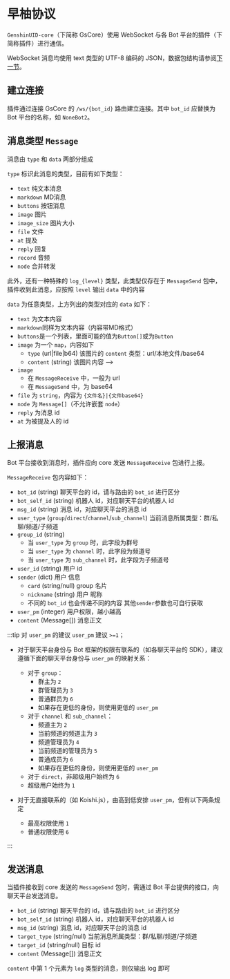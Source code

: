 # 早柚协议<Badge type="warning" text="稍难" />

` GenshinUID-core `（下简称 GsCore）使用 WebSocket 与各 Bot 平台的插件（下简称插件）进行通信。

WebSocket 消息均使用 text 类型的 UTF-8 编码的 JSON，数据包结构请参阅[下一节](./Pack)。

## 建立连接

插件通过连接 GsCore 的 ` /ws/{bot_id} ` 路由建立连接。其中 ` bot_id ` 应替换为 Bot 平台的名称，如 ` NoneBot2 `。

## 消息类型 `Message`

消息由 `type` 和 `data` 两部分组成

`type` 标识此消息的类型，目前有如下类型：

* `text` 纯文本消息
* `markdown` MD消息
* `buttons` 按钮消息
* `image` 图片
* `image_size` 图片大小
* `file` 文件
* `at` 提及
* `reply` 回复
* `record` 音频
* `node` 合并转发

此外，还有一种特殊的 `log_{level}` 类型，此类型仅存在于 `MessageSend` 包中，插件收到此消息，应按照 `level` 输出 `data` 中的内容

`data` 为任意类型，上方列出的类型对应的 `data` 如下：

* `text` 为文本内容
* `markdown`同样为文本内容（内容带MD格式）
* `buttons`是一个列表，里面可能的值为`Button[]`或为`Button`
* `image` 为一个 `map`，内容如下
  * `type` (url|file|b64) 该图片的 `content` 类型：url/本地文件/base64
  * `content` (string) 该图片内容 -->
* `image`
  * 在 `MessageReceive` 中，一般为 url
  * 在 `MessageSend` 中，为 base64
* `file` 为 `string`，内容为 `{文件名}|{文件base64}`
* `node` 为 `Message[]`（不允许嵌套 `node`）
* `reply` 为消息 id
* `at` 为被提及人的 id

## 上报消息

Bot 平台接收到消息时，插件应向 core 发送 `MessageReceive` 包进行上报。

`MessageReceive` 包内容如下：

* `bot_id` (string) 聊天平台的 id，请与路由的 `bot_id` 进行区分
* `bot_self_id` (string) 机器人 id，对应聊天平台的机器人 id
* `msg_id` (string) 消息 id，对应聊天平台的消息 id
* `user_type` (`group`/`direct`/`channel`/`sub_channel`) 当前消息所属类型：群/私聊/频道/子频道
* `group_id` (string)
  * 当 `user_type` 为 `group` 时，此字段为群号
  * 当 `user_type` 为 `channel` 时，此字段为频道号
  * 当 `user_type` 为 `sub_channel` 时，此字段为子频道号
* `user_id` (string) 用户 id
* `sender` (dict) 用户 信息
  * `card` (string/null) group 名片
  * `nickname` (string) 用户 昵称
  * 不同的 `bot_id` 也会传递不同的内容 其他`sender`参数也可自行获取
* `user_pm` (integer) 用户权限，越小越高
* `content` (Message[]) 消息正文

:::tip 对 `user_pm` 的建议
`user_pm` 建议 `>=1`；

* 对于聊天平台身份与 Bot 框架的权限有联系的（如各聊天平台的 SDK），建议遵循下面的聊天平台身份与 `user_pm` 的映射关系：

  * 对于 `group`：
    * 群主为 `2`
    * 群管理员为 `3`
    * 普通群员为 `6`
    * 如果存在更低的身份，则使用更低的 `user_pm`
  * 对于 `channel` 和 `sub_channel`：
    * 频道主为 `2`
    * 当前频道的频道主为 `3`
    * 频道管理员为 `4`
    * 当前频道的管理员为 `5`
    * 普通成员为 `6`
    * 如果存在更低的身份，则使用更低的 `user_pm`
  * 对于 `direct`，非超级用户始终为 `6`
  * 超级用户始终为 `1`

* 对于无直接联系的（如 Koishi.js），由高到低安排 `user_pm`，但有以下两条规定

  * 最高权限使用 `1`
  * 普通权限使用 `6`

:::

## 发送消息

当插件接收到 core 发送的 `MessageSend` 包时，需通过 Bot 平台提供的接口，向聊天平台发送消息。

* `bot_id` (string) 聊天平台的 id，请与路由的 `bot_id` 进行区分
* `bot_self_id` (string) 机器人 id，对应聊天平台的机器人 id
* `msg_id` (string) 消息 id，对应聊天平台的消息 id
* `target_type` (string/null) 当前消息所属类型：群/私聊/频道/子频道
* `target_id` (string/null) 目标 id
* `content` (Message[]) 消息正文

`content` 中第 1 个元素为 `log` 类型的消息，则仅输出 log 即可